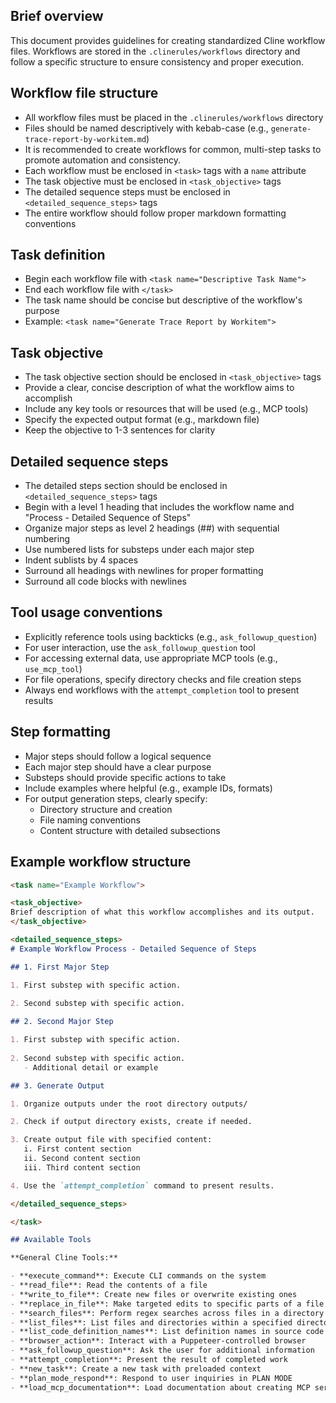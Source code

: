 ## Brief overview
This document provides guidelines for creating standardized Cline workflow files. Workflows are stored in the `.clinerules/workflows` directory and follow a specific structure to ensure consistency and proper execution.

## Workflow file structure
- All workflow files must be placed in the `.clinerules/workflows` directory
- Files should be named descriptively with kebab-case (e.g., `generate-trace-report-by-workitem.md`)
- It is recommended to create workflows for common, multi-step tasks to promote automation and consistency.
- Each workflow must be enclosed in `<task>` tags with a `name` attribute
- The task objective must be enclosed in `<task_objective>` tags
- The detailed sequence steps must be enclosed in `<detailed_sequence_steps>` tags
- The entire workflow should follow proper markdown formatting conventions

## Task definition
- Begin each workflow file with `<task name="Descriptive Task Name">`
- End each workflow file with `</task>`
- The task name should be concise but descriptive of the workflow's purpose
- Example: `<task name="Generate Trace Report by Workitem">`

## Task objective
- The task objective section should be enclosed in `<task_objective>` tags
- Provide a clear, concise description of what the workflow aims to accomplish
- Include any key tools or resources that will be used (e.g., MCP tools)
- Specify the expected output format (e.g., markdown file)
- Keep the objective to 1-3 sentences for clarity

## Detailed sequence steps
- The detailed steps section should be enclosed in `<detailed_sequence_steps>` tags
- Begin with a level 1 heading that includes the workflow name and "Process - Detailed Sequence of Steps"
- Organize major steps as level 2 headings (##) with sequential numbering
- Use numbered lists for substeps under each major step
- Indent sublists by 4 spaces
- Surround all headings with newlines for proper formatting
- Surround all code blocks with newlines

## Tool usage conventions
- Explicitly reference tools using backticks (e.g., `ask_followup_question`)
- For user interaction, use the `ask_followup_question` tool
- For accessing external data, use appropriate MCP tools (e.g., `use_mcp_tool`)
- For file operations, specify directory checks and file creation steps
- Always end workflows with the `attempt_completion` tool to present results

## Step formatting
- Major steps should follow a logical sequence
- Each major step should have a clear purpose
- Substeps should provide specific actions to take
- Include examples where helpful (e.g., example IDs, formats)
- For output generation steps, clearly specify:
  - Directory structure and creation
  - File naming conventions
  - Content structure with detailed subsections

## Example workflow structure
```markdown
<task name="Example Workflow">

<task_objective>
Brief description of what this workflow accomplishes and its output.
</task_objective>

<detailed_sequence_steps>
# Example Workflow Process - Detailed Sequence of Steps

## 1. First Major Step

1. First substep with specific action.
   
2. Second substep with specific action.

## 2. Second Major Step

1. First substep with specific action.
   
2. Second substep with specific action.
   - Additional detail or example

## 3. Generate Output

1. Organize outputs under the root directory outputs/ 

2. Check if output directory exists, create if needed.

3. Create output file with specified content:
   i. First content section
   ii. Second content section
   iii. Third content section

4. Use the `attempt_completion` command to present results.

</detailed_sequence_steps>

</task>

## Available Tools

**General Cline Tools:**

- **execute_command**: Execute CLI commands on the system
- **read_file**: Read the contents of a file
- **write_to_file**: Create new files or overwrite existing ones
- **replace_in_file**: Make targeted edits to specific parts of a file
- **search_files**: Perform regex searches across files in a directory
- **list_files**: List files and directories within a specified directory
- **list_code_definition_names**: List definition names in source code files
- **browser_action**: Interact with a Puppeteer-controlled browser
- **ask_followup_question**: Ask the user for additional information
- **attempt_completion**: Present the result of completed work
- **new_task**: Create a new task with preloaded context
- **plan_mode_respond**: Respond to user inquiries in PLAN MODE
- **load_mcp_documentation**: Load documentation about creating MCP servers
